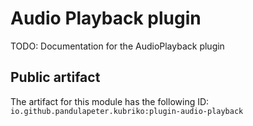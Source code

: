 # Audio Playback plugin
TODO: Documentation for the AudioPlayback plugin

## Public artifact
The artifact for this module has the following ID:
`io.github.pandulapeter.kubriko:plugin-audio-playback`